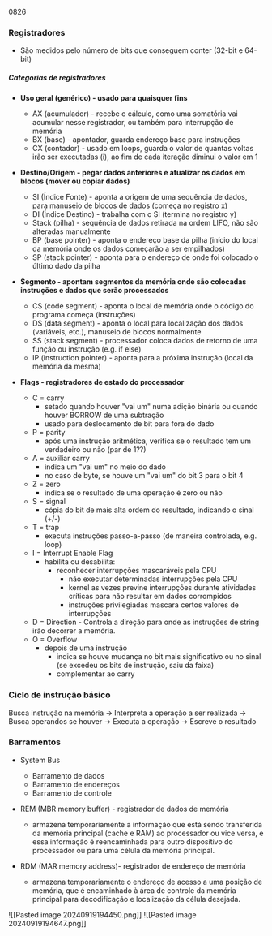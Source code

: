 0826
### Registradores 
- São medidos pelo número de bits que conseguem conter (32-bit e 64-bit)

##### Categorias de registradores
- **Uso geral (genérico) - usado para quaisquer fins**
    - AX (acumulador) - recebe o cálculo, como uma somatória vai acumular nesse registrador, ou também para interrupção de memória
    - BX (base) - apontador, guarda endereço base para instruções 
    - CX (contador) - usado em loops, guarda o valor de quantas voltas irão ser executadas (i), ao fim de cada iteração diminui o valor em 1

- **Destino/Origem - pegar dados anteriores e atualizar os dados em blocos (mover ou copiar dados)**
    - SI (Índice Fonte) - aponta a origem de uma sequência de dados, para manuseio de blocos de dados (começa no registro x) 
    - DI (Índice Destino) - trabalha com o SI (termina no registro y)
    - Stack (pilha) - sequência de dados retirada na ordem LIFO, não são alteradas manualmente
    - BP (base pointer) - aponta o endereço base da pilha (início do local da memória onde os dados começarão a ser empilhados)
    - SP (stack pointer) - aponta para o endereço de onde foi colocado o último dado da pilha

- **Segmento - apontam segmentos da memória onde são colocadas instruções e dados que serão processados**
    - CS (code segment) - aponta o local de memória onde o código do programa começa (instruções)
    - DS (data segment) - aponta o local para localização dos dados (variáveis, etc.), manuseio de blocos normalmente
    - SS (stack segment) - processador coloca dados de retorno de uma função ou instrução (e.g. if else)
    - IP (instruction pointer) - aponta para a próxima instrução (local da memória da mesma)

- **Flags - registradores de estado do processador**
    - C = carry
        - setado quando houver "vai um" numa adição binária ou quando houver BORROW de uma subtração
        - usado para deslocamento de bit para fora do dado
    - P = parity
        - após uma instrução aritmética, verifica se o resultado tem um verdadeiro ou não (par de 1??)
    - A = auxiliar carry
        - indica um "vai um" no meio do dado
        - no caso de byte, se houve um "vai um" do bit 3 para o bit 4
    - Z = zero
        - indica se o resultado de uma operação é zero ou não
    - S = signal
        - cópia do bit de mais alta ordem do resultado, indicando o sinal (+/-)
    - T = trap
        - executa instruções passo-a-passo (de maneira controlada, e.g. loop)
    - I = Interrupt Enable Flag
        - habilita ou desabilita:
            - reconhecer interrupções mascaráveis pela CPU
                - não executar determinadas interrupções pela CPU
                - kernel as vezes previne interrupções durante atividades críticas para não resultar em dados corrompidos
                - instruções privilegiadas mascara certos valores de interrupções
    - D = Direction - Controla a direção para onde as instruções de string irão decorrer a memória.
    - O = Overflow
        - depois de uma instrução
            - indica se houve mudança no bit mais significativo ou no sinal (se excedeu os bits de instrução, saiu da faixa)
            - complementar ao carry

### Ciclo de instrução básico
Busca instrução na memória -> Interpreta a operação a ser realizada -> Busca operandos se houver -> Executa a operação -> Escreve o resultado
### Barramentos
- System Bus
    - Barramento de dados
    - Barramento de endereços
    - Barramento de controle

- REM (MBR memory buffer) - registrador de dados de memória
    - armazena temporariamente a informação que está sendo transferida da memória principal (cache e RAM) ao processador ou vice versa, e essa informação é reencaminhada para outro dispositivo do processador ou para uma célula da memória principal.
- RDM (MAR memory address)- registrador de endereço de memória
    - armazena temporariamente o endereço de acesso a uma posição de memória, que é encaminhado à área de controle da memória principal para decodificação e localização da célula desejada.

![[Pasted image 20240919194450.png]]
![[Pasted image 20240919194647.png]]